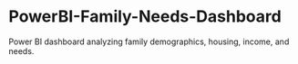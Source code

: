 # PowerBI-Family-Needs-Dashboard
Power BI dashboard analyzing family demographics, housing, income, and needs.
